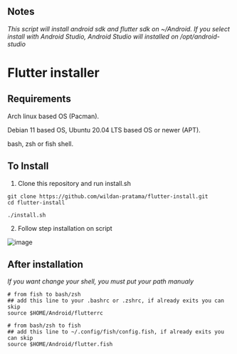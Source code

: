 ## Notes
_This script will install android sdk and flutter sdk on ~/Android. If you select install with Android Studio, Android Studio will installed on /opt/android-studio_

# Flutter installer

## Requirements
Arch linux based OS (Pacman).

Debian 11 based OS, Ubuntu 20.04 LTS based OS or newer (APT).

<!--

Fendora based OS (DNF).

Opensuse based OS (DNF).

-->
bash, zsh or fish shell.

## To Install

1. Clone this repository and run install.sh

```
git clone https://github.com/wildan-pratama/flutter-install.git
cd flutter-install

./install.sh
```

2. Follow step installation on script

![image](https://user-images.githubusercontent.com/84622086/233557218-89b775bf-59c6-4f1f-9006-33fe9cf6dc0c.png)


## After installation

_If you want change your shell, you must put your path manualy_


```
# from fish to bash/zsh
## add this line to your .bashrc or .zshrc, if already exits you can skip
source $HOME/Android/flutterrc

# from bash/zsh to fish
## add this line to ~/.config/fish/config.fish, if already exits you can skip
source $HOME/Android/flutter.fish
```

